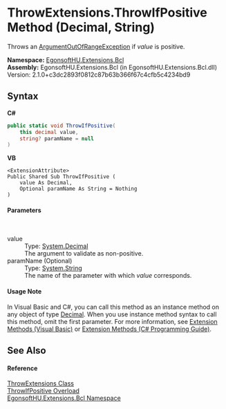 # ThrowExtensions.ThrowIfPositive Method (Decimal, String)
 

Throws an <a href="https://learn.microsoft.com/dotnet/api/system.argumentoutofrangeexception" target="_blank" rel="noopener noreferrer">ArgumentOutOfRangeException</a> if *value* is positive.

**Namespace:**&nbsp;<a href="N_EgonsoftHU_Extensions_Bcl.md">EgonsoftHU.Extensions.Bcl</a><br />**Assembly:**&nbsp;EgonsoftHU.Extensions.Bcl (in EgonsoftHU.Extensions.Bcl.dll) Version: 2.1.0+c3dc2893f0812c87b63b366f67c4cfb5c4234bd9

## Syntax

**C#**<br />
``` C#
public static void ThrowIfPositive(
	this decimal value,
	string? paramName = null
)
```

**VB**<br />
``` VB
<ExtensionAttribute>
Public Shared Sub ThrowIfPositive ( 
	value As Decimal,
	Optional paramName As String = Nothing
)
```


#### Parameters
&nbsp;<dl><dt>value</dt><dd>Type: <a href="https://learn.microsoft.com/dotnet/api/system.decimal" target="_blank" rel="noopener noreferrer">System.Decimal</a><br />The argument to validate as non-positive.</dd><dt>paramName (Optional)</dt><dd>Type: <a href="https://learn.microsoft.com/dotnet/api/system.string" target="_blank" rel="noopener noreferrer">System.String</a><br />The name of the parameter with which *value* corresponds.</dd></dl>

#### Usage Note
In Visual Basic and C#, you can call this method as an instance method on any object of type <a href="https://learn.microsoft.com/dotnet/api/system.decimal" target="_blank" rel="noopener noreferrer">Decimal</a>. When you use instance method syntax to call this method, omit the first parameter. For more information, see <a href="https://docs.microsoft.com/dotnet/visual-basic/programming-guide/language-features/procedures/extension-methods" target="_blank" rel="noopener noreferrer">Extension Methods (Visual Basic)</a> or <a href="https://docs.microsoft.com/dotnet/csharp/programming-guide/classes-and-structs/extension-methods" target="_blank" rel="noopener noreferrer">Extension Methods (C# Programming Guide)</a>.

## See Also


#### Reference
<a href="T_EgonsoftHU_Extensions_Bcl_ThrowExtensions.md">ThrowExtensions Class</a><br /><a href="Overload_EgonsoftHU_Extensions_Bcl_ThrowExtensions_ThrowIfPositive.md">ThrowIfPositive Overload</a><br /><a href="N_EgonsoftHU_Extensions_Bcl.md">EgonsoftHU.Extensions.Bcl Namespace</a><br />